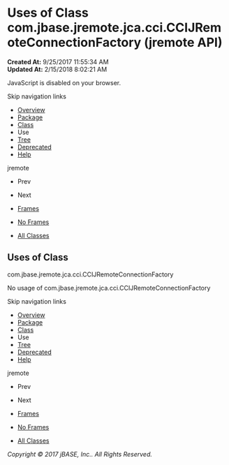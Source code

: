 # Uses of Class com.jbase.jremote.jca.cci.CCIJRemoteConnectionFactory (jremote   API)

**Created At:** 9/25/2017 11:55:34 AM  
**Updated At:** 2/15/2018 8:02:21 AM  

<!--<br>    try {<br>        if (location.href.indexOf('is-external=true') == -1) {<br>            parent.document.title="Uses of Class com.jbase.jremote.jca.cci.CCIJRemoteConnectionFactory (jremote   API)";<br>        }<br>    }<br>    catch(err) {<br>    }<br>//-->
JavaScript is disabled on your browser.

Skip navigation links

- [Overview](../../../../../../overview-summary.html)
- [Package](/39259-cci/com_jbase_jremote_jca_cci_package-summary)
- [Class](/39259-cci/com_jbase_jremote_jca_cci_CCIJRemoteConnectionFactory "class in com.jbase.jremote.jca.cci")
- Use
- [Tree](/39259-cci/com_jbase_jremote_jca_cci_package-tree)
- [Deprecated](../../../../../../deprecated-list.html)
- [Help](../../../../../../help-doc.html)


jremote <br>

- Prev
- Next


- [Frames](../../../../../../index.html?com/jbase/jremote/jca/cci/class-use//39260-class-use/com_jbase_jremote_jca_cci_class-use_CCIJRemoteConnectionFactory)
- [No Frames](/39260-class-use/com_jbase_jremote_jca_cci_class-use_CCIJRemoteConnectionFactory)


- [All Classes](../../../../../../allclasses-noframe.html)


<!--<br>  allClassesLink = document.getElementById("allclasses\_navbar\_top");<br>  if(window==top) {<br>    allClassesLink.style.display = "block";<br>  }<br>  else {<br>    allClassesLink.style.display = "none";<br>  }<br>  //-->

## Uses of Class
com.jbase.jremote.jca.cci.CCIJRemoteConnectionFactory

No usage of com.jbase.jremote.jca.cci.CCIJRemoteConnectionFactory

Skip navigation links

- [Overview](../../../../../../overview-summary.html)
- [Package](/39259-cci/com_jbase_jremote_jca_cci_package-summary)
- [Class](/39259-cci/com_jbase_jremote_jca_cci_CCIJRemoteConnectionFactory "class in com.jbase.jremote.jca.cci")
- Use
- [Tree](/39259-cci/com_jbase_jremote_jca_cci_package-tree)
- [Deprecated](../../../../../../deprecated-list.html)
- [Help](../../../../../../help-doc.html)


jremote <br>

- Prev
- Next


- [Frames](../../../../../../index.html?com/jbase/jremote/jca/cci/class-use//39260-class-use/com_jbase_jremote_jca_cci_class-use_CCIJRemoteConnectionFactory)
- [No Frames](/39260-class-use/com_jbase_jremote_jca_cci_class-use_CCIJRemoteConnectionFactory)


- [All Classes](../../../../../../allclasses-noframe.html)


<!--<br>  allClassesLink = document.getElementById("allclasses\_navbar\_bottom");<br>  if(window==top) {<br>    allClassesLink.style.display = "block";<br>  }<br>  else {<br>    allClassesLink.style.display = "none";<br>  }<br>  //-->

*Copyright © 2017 jBASE, Inc.. All Rights Reserved.*
